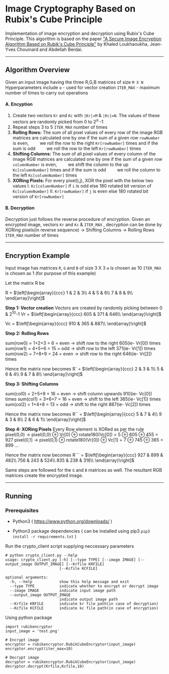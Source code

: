 # Image Cryptography Based on Rubix's Cube Principle

Implementation of image encryption and decryption using Rubix's Cube Principle. This algorithm is based on the paper ["A Secure Image Encryption Algorithm Based on Rubik's Cube Principle"](https://www.hindawi.com/journals/jece/2012/173931/) by Khaled Loukhaoukha, Jean-Yves Chouinard and Abdellah Berdai.

---

## Algorithm Overview

Given an input image having the three R,G,B matrices of size `M X N`
Hyperparameters include 
`α` - used for vector creation
`ITER_MAX` - maximum number of times to carry out operations

#### A. Encyption
1. Create two vectors `Kr` and `Kc` with `|Kr|=M` & `|Kc|=N`. The values of these vectors are randomly picked from 0 to 2<sup>α </sup>-1
2.  Repeat steps 3 to 5 `ITER_MAX` number of times
3. **Rolling Rows:** 
The sum of all pixel values of every row of the image RGB matrices are calculated one by one
if the sum of a given row `rowNumber` is even,
&nbsp;&nbsp;&nbsp;&nbsp;&nbsp;&nbsp;&nbsp;&nbsp;we roll the row to the right `Kr[rowNumber]` times
and if the sum is odd
&nbsp;&nbsp;&nbsp;&nbsp;&nbsp;&nbsp;&nbsp;&nbsp;we roll the row to the left `Kr[rowNumber]` times
4. **Shifting Columns:** 
The sum of all pixel values of every column of the image RGB matrices are calculated one by one
if the sum of a given row `columnNumber` is even,
&nbsp;&nbsp;&nbsp;&nbsp;&nbsp;&nbsp;&nbsp;&nbsp;we shift the column to the up `Kc[columnNumber]` times
and if the sum is odd
&nbsp;&nbsp;&nbsp;&nbsp;&nbsp;&nbsp;&nbsp;&nbsp;we roll the column to the left `Kc[columnNumber]` times
5. **XORing Pixels:**
For every pixel(i,j), XOR the pixel with the below two values
I. `Kc[columnNumber]` if `i` is odd else 180 rotated bit version of `Kc[columnNumber]`
II. `Kr[rowNumber]` if `j` is even else 180 rotated bit version of `Kr[rowNumber]`


#### B. Decryption
Decryption just follows the reverse procedure of encryption. 
Given an encrypted image, vectors `Kr` and `Kc` & `ITER_MAX` , 
decryption can be done by XORing pixels(in reverse sequence) → Shifting Columns → Rolling Rows `ITER_MAX` number of times

---

## Encryption Example 
Input image has matrices `R`, `G` and `B` of size 3 X 3
`α` is chosen as 10
`ITER_MAX` is chosen as 1 (for purpose of this example)

Let the matrix R be 

R = $\left[\begin{array}{ccc}
1 & 2 & 3\\
4 & 5 & 6\\
7 & 8 & 9\\
\end{array}\right]$

**Step 1: Vector creation**
Vectors are created by randomly picking between 0 &  2<sup>10</sup>-1
Vr = $\left[\begin{array}{ccc}
605 & 371 & 646\\
\end{array}\right]$

Vc = $\left[\begin{array}{ccc}
910 & 365 & 887\\
\end{array}\right]$

**Step 2: Rolling Rows**

sum(row0) = 1+2+3 = 6 = even → shift row to the right 605(ie- Vr[0]) times
sum(row1) = 4+5+6 = 15 = odd → shift row to the left 371(ie- Vr[1]) times
sum(row2) = 7+8+9 = 24 = even → shift row to the right 646(ie- Vr[2]) times

Hence the matrix now becomes
R` = $\left[\begin{array}{ccc}
2 & 3 & 1\\
5 & 6 & 4\\
9 & 7 & 8\\
\end{array}\right]$

**Step 3: Shifting Columns**

sum(col0) = 2+5+9 = 16 = even → shift column upwards 910(ie- Vc[0]) times
sum(col1) = 3+6+7 = 16 = even → shift to the left 365(ie- Vc[1]) times
sum(col2) = 1+4+8 = 13 = odd → shift to the right 887(ie- Vc[2]) times

Hence the matrix now becomes
R`` = $\left[\begin{array}{ccc}
5 & 7 & 4\\
9 & 3 & 8\\
2 & 6 & 1\\
\end{array}\right]$

**Step 4: XORing Pixels**
Every Row element is XORed as per the rule
pixel(0,0) → pixel(0,0) ⊕ Vr[0] ⊕ rotate180(Vc[0]) = 5 ⊕ 605 ⊕ 455 = 927
pixel(0,1) → pixel(0,1) ⊕ rotate180(Vr[0]) ⊕ Vc[1] = 7 ⊕ 745 ⊕ 365 = 899
...

Hence the matrix now becomes
R``` = $\left[\begin{array}{ccc}
927 & 899 & 482\\
756 & 243 & 524\\
835 & 238 & 316\\
\end{array}\right]$

Same steps are followed for the `G` and `B` matrices as well. The resultant RGB matrices create the encrypted image.

---

## Running 

### Prerequisites

- Python3 ( https://www.python.org/downloads/ )

- Python3 package dependencies ( can be installed using pip3 `pip3 install -r requirements.txt` )


Run the crypto_client script supplying neccessary parameters
```
# python crypto_client.py --help
usage: crypto_client.py [-h] [--type TYPE] [--image IMAGE] [--output_image OUTPUT_IMAGE] [--Krfile KRFILE]
                        [--Kcfile KCFILE]

optional arguments:
  -h, --help            show this help message and exit
  --type TYPE           indicate whether to encrypt or decrypt image
  --image IMAGE         indicate input image path
  --output_image OUTPUT_IMAGE
                        indicate output image path
  --Krfile KRFILE       indicate kr file path(in case of decryption)
  --Kcfile KCFILE       indicate kc file path(in case of encryption)
```

Using python package
```
import rubikencryptor
input_image = 'test.png'

# Encrypt image
encryptor = rubikencryptor.RubikCubeEncryptor(input_image)
encryptor.encrypt(iter_max=10)

# Decrypt image
decryptor = rubikencryptor.RubikCubeEncryptor(input_image)
decryptor.decrypt(Krfile,Kcfile,10)
```
    
